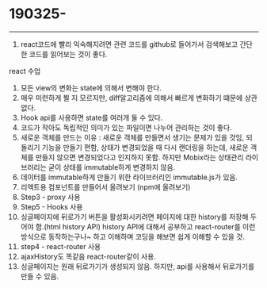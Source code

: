 # 190325-

----

1. react코드에 빨리 익숙해지려면 관련 코드를 github로 들어가서 검색해보고 간단한 코드를 읽어보는 것이 좋다.

react 수업

1. 모든 view의 변화는 state에 의해서 변해야 한다.
2. 매우 미련하게 뵐 지 모르지만, diff알고리즘에 의해서 빠르게 변화하기 떄문에 상관없다.
3. Hook api를 사용하면 state를 여러개 둘 수 있다.
4. 코드가 작아도 독립적인 의미가 있는 파일이면 나누어 관리하는 것이 좋다.
5. 새로운 객체를 만드는 이유 : 새로운 객체를 만들면서 생기는 문제가 있을 것임, 되돌리기 기능을 만들기 편함, 상태가 변경되었을 때 다시 랜더링을 하는데, 새로운 객체를 만들지 않으면 변경되었다고 인지하지 못함.
   하지만 Mobix라는 상태관리 라이브러리는 굳이 상태를 immutable하게 변경하지 않음.
6. 데이터를 immutable하게 만들기 위한 라이브러리인 immutable.js가 있음.
7. 리액트용 컴포넌트를 만들어서 올려보기 (npm에 올려보기)
8. Step3 - proxy 사용
9. Step5 - Hooks 사용
10. 싱글페이지에 뒤로가기 버튼을 활성화시키려면 페이지에 대한 history를 저장해 두어야 함.(html history API)
    history API에 대해서 공부하고 react-router를 이런방식으로 동작하는구나~ 하고 이해하며 코딩을 해보면 쉽게 이해할 수 있을 것.
11. step4 - react-router 사용
12. ajaxHistory도 똑같음 react-router같이 사용.
13. 싱글페이지는 원래 뒤로가기가 생성되지 않음. 하지만, api를 사용해서 뒤로가기를 만들 수 있음.